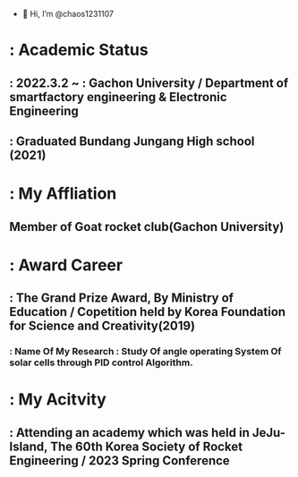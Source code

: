 - 👋 Hi, I’m @chaos1231107

# : Academic Status
## : 2022.3.2 ~ : Gachon University / Department of smartfactory engineering & Electronic Engineering
## : Graduated Bundang Jungang High school (2021)

# : My Affliation
## Member of Goat rocket club(Gachon University)

# : Award Career
## : The Grand Prize Award, By Ministry of Education / Copetition held by Korea Foundation for Science and Creativity(2019)	
### : Name Of My Research : Study Of angle operating System Of solar cells through PID control Algorithm.

# : My Acitvity
## : Attending an academy which was held in JeJu-Island, The 60th Korea Society of Rocket Engineering / 2023 Spring Conference
